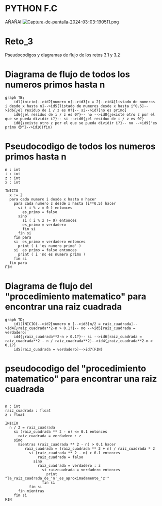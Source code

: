 # PYTHON F.C 
AÑAÑAI
[![Captura-de-pantalla-2024-03-03-190511.png](https://i.postimg.cc/nVgB4X31/Captura-de-pantalla-2024-03-03-190511.png)](https://postimg.cc/7b15DZ8C)
 
 
 
 # Reto_3

Pseudocodigos y diagramas de flujo de los retos 3.1 y 3.2
# Diagrama de flujo de todos los numeros primos hasta n
```mermaid
graph TB;
    id1(inicio)-->id2[numero n]-->id3[x = 2]-->id4[listado de numeros i desde x hasta n]-->id5[listado de numeros desde x hasta i^0.5]-->id6{¿el residuo de i / z es 0?}-- si-->id7[no es primo]
    id6{¿el residuo de i / z es 0?}-- no -->id8{¿existe otro z por el que se pueda dividir i?}-- si -->id6{¿el residuo de i / z es 0?}
    id8{¿existe otro z por el que se pueda dividir i?}-- no -->id9["es primo 😊"]-->id10(fin)
```
# Pseudocodigo de todos los numeros primos hasta n
```pseudocode
n : int
i : int
z : int
x : int

INICIO
  x := 2
  para cada numero i desde x hasta n hacer
    para cada numero z desde x hasta (i**0.5) hacer
      si ( i % z = 0 ) entonces
        es_primo = falso
      sino
        si ( i % z != 0) entonces
        es_primo = verdadero
        fin si
      fin si
    fin para
    si  es_primo = verdadero entonces
      print ( i 'es numero primo' )
    si  es_primo = falso entonces
      print ( i 'no es numero primo )
    fin si
  fin para
FIN
```
# Diagrama de flujo del "procedimiento matematico" para  encontrar una raiz cuadrada

```mermaid
graph TD;
    id1(INICIO)-->id2[numero n ]-->id3[n/2 = raiz_cuadrada]-->id4{¿raiz_cuadrada**2-n > 0.1?}-- no -->id5[raiz_cuadrada = verdadero]
    id4{¿raiz_cuadrada**2-n > 0.1?}-- si -->id6[raiz_cuadrada = raiz_cuadrada**2 - n / raiz_cuadrada**2]-->id4{¿raiz_cuadrada**2-n > 0.1?}
    id5[raiz_cuadrada = verdadero]-->id7(FIN)
```

# pseudocodigo del "procedimiento matematico" para  encontrar una raiz cuadrada
```pseudocode

n : int
raiz_cuadrada : float
z : float

INICIO
  n / 2 = raiz_cuadrada
    si (raiz_cuadrada ** 2 - n) <= 0.1 entonces
      raiz_cuadrada = verdadero : z
    sino
      mientras (raiz_cuadrada ** 2 - n) > 0.1 hacer
         raiz_cuadrada = (raiz_cuadrada ** 2 + n) / raiz_cuadrada * 2
           si (raiz_cuadrada ** 2 - n) > 0.1 entonces
               raiz_cuadrada = falso
             sino
               raiz_cuadrada = verdadero : z
                 si raizcuadrada = verdadero entonces
                   print "la_raiz_cuadrada_de_'n'_es_aproximadamente_'z'"
                 fin si
           fin si
      fin mientras
    fin si
FIN
```
